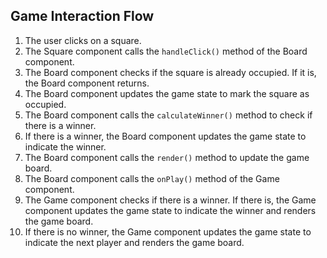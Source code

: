 ## Game Interaction Flow

1. The user clicks on a square.
2. The Square component calls the `handleClick()` method of the Board component.
3. The Board component checks if the square is already occupied. If it is, the Board component returns.
4. The Board component updates the game state to mark the square as occupied.
5. The Board component calls the `calculateWinner()` method to check if there is a winner.
6. If there is a winner, the Board component updates the game state to indicate the winner.
7. The Board component calls the `render()` method to update the game board.
8. The Board component calls the `onPlay()` method of the Game component.
9. The Game component checks if there is a winner. If there is, the Game component updates the game state to indicate the winner and renders the game board.
10. If there is no winner, the Game component updates the game state to indicate the next player and renders the game board.
